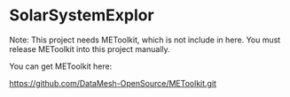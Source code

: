# SolarSystemExplor

Note: This project needs METoolkit, which is not include in here. You must release METoolkit into this project manually.

You can get METoolkit here:

https://github.com/DataMesh-OpenSource/METoolkit.git
